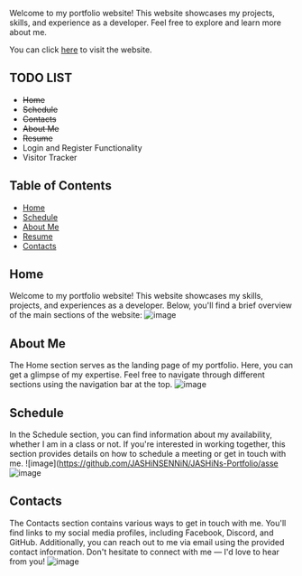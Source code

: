 Welcome to my portfolio website! This website showcases my projects, skills, and experience as a developer. Feel free to explore and learn more about me.

You can click [here](https://jashins-portfolio.netlify.app) to visit the website.

## TODO LIST
-  ~~Home~~
-  ~~Schedule~~
-  ~~Contacts~~
-  ~~About Me~~
-  ~~Resume~~
-  Login and Register Functionality
-  Visitor Tracker

## Table of Contents

- [Home](#home)
- [Schedule](#schedule)
- [About Me](#about-me)
- [Resume](#resume)
- [Contacts](#contacts)

## Home
Welcome to my portfolio website! This website showcases my skills, projects, and experiences as a developer. Below, you'll find a brief overview of the main sections of the website:
![image](https://github.com/JASHiNSENNiN/JASHiNs-Portfolio/assets/95284497/6cc0f75e-a626-41a4-aa47-b843e95bd104)

## About Me
The Home section serves as the landing page of my portfolio. Here, you can get a glimpse of my expertise. Feel free to navigate through different sections using the navigation bar at the top.
![image](https://github.com/JASHiNSENNiN/JASHiNs-Portfolio/assets/95284497/84a39d7c-3af9-4eea-a751-f923d2a5eb8c)


## Schedule
In the Schedule section, you can find information about my availability, whether I am in a class or not. If you're interested in working together, this section provides details on how to schedule a meeting or get in touch with me.
![image](https://github.com/JASHiNSENNiN/JASHiNs-Portfolio/asse
![image](https://github.com/JASHiNSENNiN/JASHiNs-Portfolio/assets/95284497/89f6079e-a38e-495c-b8d8-f1337a7144d4)


## Contacts
The Contacts section contains various ways to get in touch with me. You'll find links to my social media profiles, including Facebook, Discord, and GitHub. Additionally, you can reach out to me via email using the provided contact information. Don't hesitate to connect with me — I'd love to hear from you!
![image](https://github.com/JASHiNSENNiN/JASHiNs-Portfolio/assets/95284497/455f54ba-8f0a-4cc0-829a-3f5f90145dbf)











